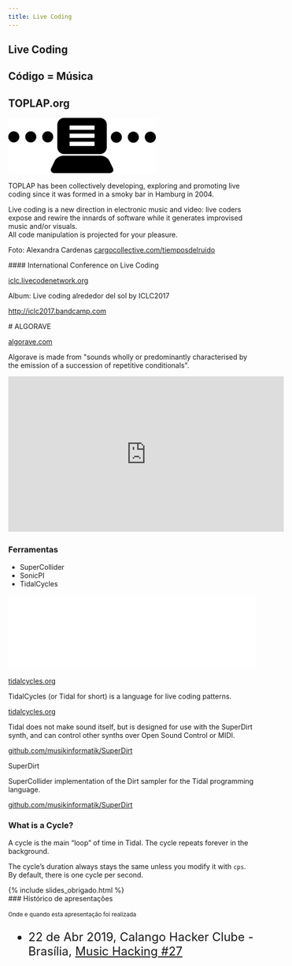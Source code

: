```yaml
---
title: Live Coding
---
```


<section>

# Live Coding

## Código = Música

</section>

<section data-background="white">

# TOPLAP.org

<img src="/files/300px-Toplap.png" />

TOPLAP
has been collectively developing, exploring and promoting live coding since it
was formed in a smoky bar in Hamburg in 2004.
</section>

<section>
Live coding is a new direction in electronic music and video: live coders
expose and rewire the innards of software while it generates improvised music
and/or visuals.
</section>



<section data-background="http://iclc.livecodenetwork.org/2015/alexandra.jpg">

<div class="box-blue">
All code manipulation is projected for your pleasure.

Foto: Alexandra Cardenas <a href="http://cargocollective.com/tiemposdelruido">cargocollective.com/tiemposdelruido</a>
</div>

</section>


<section data-background="/files/iclc-2017.png">

<div class="box-green">
#### International Conference on Live Coding

<a href="http://iclc.livecodenetwork.org">iclc.livecodenetwork.org</a>
</div>

</section>


<section data-background="https://f4.bcbits.com/img/a1875680353_16.jpg">

<div class="box-blue">
Album: Live coding alrededor del sol by ICLC2017

<a href="http://iclc2017.bandcamp.com">http://iclc2017.bandcamp.com</a>
</div>

</section>



<section data-background="/files/algorave-headlogo.png">

<div class="box-blue">
# ALGORAVE

<a href="https://algorave.com">algorave.com</a>

Algorave is made from "sounds wholly or predominantly characterised by the
emission of a succession of repetitive conditionals".
</div>

</section>


<section>

<iframe width="560" height="315" src="https://www.youtube.com/embed/smQOiFt8e4Q?rel=0" frameborder="0" allow="autoplay; encrypted-media" allowfullscreen></iframe>

</section>


<section>

### Ferramentas

* SuperCollider
* SonicPI
* TidalCycles

</section>

<section>
<img src="/files/tidalcycles-id-mono.png" />

[tidalcycles.org](https://tidalcycles.org)
</section>

<section>
TidalCycles (or Tidal for short) is a language for live coding patterns.

[tidalcycles.org](https://tidalcycles.org)
</section>

<section>

Tidal does not make sound itself, but is designed for use with the SuperDirt synth, and can control other synths over Open Sound Control or MIDI.

[github.com/musikinformatik/SuperDirt](https://github.com/musikinformatik/SuperDirt)
</section>

<section>
SuperDirt

SuperCollider implementation of the Dirt sampler for the Tidal programming language.

[github.com/musikinformatik/SuperDirt](https://github.com/musikinformatik/SuperDirt)
</section>

<section>

### What is a Cycle?

A cycle is the main “loop” of time in Tidal.
The cycle repeats forever in the background.

The cycle’s duration always stays the same unless you modify it with `cps`.
By default, there is one cycle per second.

</section>

<section>
</section>

<section data-background="#c4a000" data-background-transition="slide">
<section>
{% include slides_obrigado.html %}
</section>
<section>
### Histórico de apresentações

<small>Onde e quando esta apresentação foi realizada</small>

<ul style="font-size: 24px">
  <li>22 de Abr 2019, Calango Hacker Clube - Brasília, <a href="https://www.youtube.com/watch?v=mXW13ccuMIo">Music Hacking #27</a></li>
</ul>
</section>
</section>
